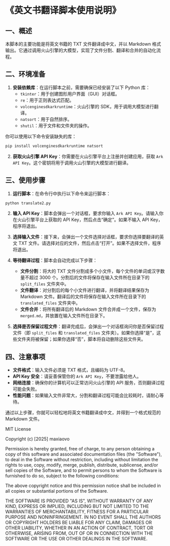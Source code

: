 # 《英文书翻译脚本使用说明》

## 一、概述
本脚本的主要功能是将英文书籍的 TXT 文件翻译成中文，并以 Markdown 格式输出。它通过调用火山引擎的大模型，实现了文件分割、翻译和合并的自动化流程。

## 二、环境准备
1. **安装依赖库**：在运行脚本之前，需要确保已经安装了以下 Python 库：
    - `tkinter`：用于创建图形用户界面（GUI）对话框。
    - `re`：用于正则表达式匹配。
    - `volcenginesdkarkruntime`：火山引擎的 SDK，用于调用大模型进行翻译。
    - `natsort`：用于自然排序。
    - `shutil`：用于文件和文件夹的操作。

你可以使用以下命令安装缺失的库：
```bash
pip install volcenginesdkarkruntime natsort
```

2. **获取火山引擎 API Key**：你需要在火山引擎平台上注册并创建应用，获取 `Ark API Key`。这个密钥将用于调用火山引擎的大模型进行翻译。

## 三、使用步骤
1. **运行脚本**：在命令行中执行以下命令来运行脚本：
```bash
python translate2.py
```

2. **输入 API Key**：脚本会弹出一个对话框，要求你输入 `Ark API Key`。请输入你在火山引擎平台上获取的 API Key，然后点击“确定”。如果不输入 API Key，程序将退出。

3. **选择输入文件**：接下来，会弹出一个文件选择对话框，要求你选择要翻译的英文 TXT 文件。请选择对应的文件，然后点击“打开”。如果不选择文件，程序将退出。

4. **等待翻译过程**：脚本会自动完成以下步骤：
    - **文件分割**：将大的 TXT 文件分割成多个小文件，每个文件的单词或汉字数量不超过 3000 个。分割后的文件将保存在输入文件所在目录下的 `split_files` 文件夹中。
    - **文件翻译**：对分割后的每个小文件进行翻译，并将翻译结果保存为 Markdown 文件。翻译后的文件将保存在输入文件所在目录下的 `translated_files` 文件夹中。
    - **文件合并**：将所有翻译后的 Markdown 文件合并成一个文件，保存为 `merged.md`，并放置在输入文件所在目录下。

5. **选择是否保留过程文件**：翻译完成后，会弹出一个对话框询问你是否保留过程文件（即 `split_files` 和 `translated_files` 文件夹）。如果你选择“是”，这些文件夹将被保留；如果你选择“否”，脚本将自动删除这些文件夹。

## 四、注意事项
- **文件格式**：输入文件必须是 TXT 格式，且编码为 UTF-8。
- **API Key 安全**：请妥善保管你的 `Ark API Key`，不要泄露给他人。
- **网络连接**：确保你的计算机可以正常访问火山引擎的 API 服务，否则翻译过程可能会失败。
- **性能问题**：如果输入文件非常大，分割和翻译过程可能会比较耗时，请耐心等待。

通过以上步骤，你就可以轻松地将英文书籍翻译成中文，并得到一个格式规范的 Markdown 文件。

MIT License

Copyright (c) [2025] maxiaovo

Permission is hereby granted, free of charge, to any person obtaining a copy
of this software and associated documentation files (the "Software"), to deal
in the Software without restriction, including without limitation the rights
to use, copy, modify, merge, publish, distribute, sublicense, and/or sell
copies of the Software, and to permit persons to whom the Software is
furnished to do so, subject to the following conditions:

The above copyright notice and this permission notice shall be included in all
copies or substantial portions of the Software.

THE SOFTWARE IS PROVIDED "AS IS", WITHOUT WARRANTY OF ANY KIND, EXPRESS OR
IMPLIED, INCLUDING BUT NOT LIMITED TO THE WARRANTIES OF MERCHANTABILITY,
FITNESS FOR A PARTICULAR PURPOSE AND NONINFRINGEMENT. IN NO EVENT SHALL THE
AUTHORS OR COPYRIGHT HOLDERS BE LIABLE FOR ANY CLAIM, DAMAGES OR OTHER
LIABILITY, WHETHER IN AN ACTION OF CONTRACT, TORT OR OTHERWISE, ARISING FROM,
OUT OF OR IN CONNECTION WITH THE SOFTWARE OR THE USE OR OTHER DEALINGS IN THE
SOFTWARE.
